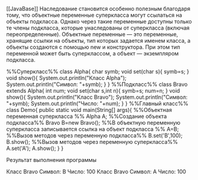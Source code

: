 [[JavaBase]]
Наследование становится особенно полезным благодаря тому, что объектные переменные суперкласса могут ссылаться на объекты подкласса. Однако через такие переменные доступны только те члены подкласса, которые унаследованы от суперкласса (включая переопределенные). Объектные переменные — это переменные, хранящие ссылки на объекты, тип которых задается именем класса, а объекты создаются с помощью new и конструктора. При этом тип переменной может быть суперклассом, а объект — экземпляром подкласса.

%%Суперкласс%%
class Alpha{
	char symb;
	void set(char s){
		symb=s;
	}
	void show(){
		System.out.println("Класс Alpha");
		System.out.println("Символ: "+symb);
	}
}
%%Подкласс%%
class Bravo extends Alpha{
	int num;
	void set(char s,int n){
		symb=s;
		num=n;
	}
	void show(){
		System.out.println("Класс Bravo");
		System.out.println("Символ: "+symb);
		System.out.println("Число: "+num);
	}
}
%%Главный класс%%
class Demo{
	public static void main(String[] args){
%%Объектная переменная суперкласса %%
		Alpha A;
%%Создание объекта подкласса%%
		Bravo B=new Bravo();
%%В объектную переменную суперкласса записывается ссылка на объект подкласса
 %%
		 A=B;
%%Вызов методов через переменную подкласса%%
		B.set('B',100);
		B.show();
%%Вызов методов через переменную суперкласса%%
		A.set('A');
		A.show();
	}
}

Результат выполнения программы

Класс Bravo
Символ: B
Число: 100
Класс Bravo
Символ: A
Число: 100